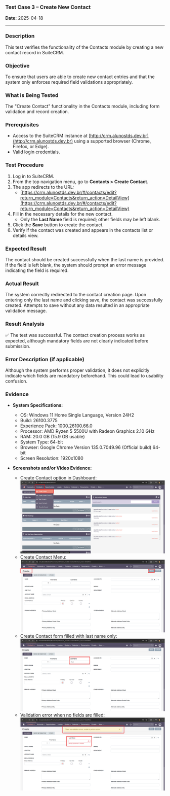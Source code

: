### **Test Case 3 – Create New Contact**

**Date:** 2025-04-18

---

### Description

This test verifies the functionality of the Contacts module by creating a new contact record in SuiteCRM.

### Objective

To ensure that users are able to create new contact entries and that the system only enforces required field validations appropriately.

### What is Being Tested

The "Create Contact" functionality in the Contacts module, including form validation and record creation.

### Prerequisites

- Access to the SuiteCRM instance at [http://crm.alunostds.dev.br](http://crm.alunostds.dev.br) using a supported browser (Chrome, Firefox, or Edge).
- Valid login credentials.

### Test Procedure

1. Log in to SuiteCRM.
2. From the top navigation menu, go to **Contacts > Create Contact**.
3. The app redirects to the URL:
   - [https://crm.alunostds.dev.br/#/contacts/edit?return_module=Contacts&return_action=DetailView](https://crm.alunostds.dev.br/#/contacts/edit?return_module=Contacts&return_action=DetailView)
4. Fill in the necessary details for the new contact.
   - Only the **Last Name** field is required; other fields may be left blank.
5. Click the **Save** button to create the contact.
6. Verify if the contact was created and appears in the contacts list or details view.

### Expected Result

The contact should be created successfully when the last name is provided. If the field is left blank, the system should prompt an error message indicating the field is required.

### Actual Result

The system correctly redirected to the contact creation page. Upon entering only the last name and clicking save, the contact was successfully created. Attempts to save without any data resulted in an appropriate validation message.

### Result Analysis

✅ The test was successful. The contact creation process works as expected, although mandatory fields are not clearly indicated before submission.

### Error Description (if applicable)

Although the system performs proper validation, it does not explicitly indicate which fields are mandatory beforehand. This could lead to usability confusion.

### Evidence

- **System Specifications:**
  - OS: Windows 11 Home Single Language, Version 24H2
  - Build: 26100.3775
  - Experience Pack: 1000.26100.66.0
  - Processor: AMD Ryzen 5 5500U with Radeon Graphics 2.10 GHz
  - RAM: 20.0 GB (15.9 GB usable)
  - System Type: 64-bit
  - Browser: Google Chrome Version 135.0.7049.96 (Official build) 64-bit
  - Screen Resolution: 1920x1080

- **Screenshots and/or Video Evidence:**
  - Create Contact option in Dashboard: 
  ![Create Contact option in dashboard](../evidence/test03-createcontactdashboard.png)
  - Create Contact Menu:
  ![Create Contact Menu](../evidence/test03-createcontactmenu.png)
  - Create Contact form filled with last name only:
  ![Create Contact form filled with last name only](../evidence/test03-onlylastname.png)
  - Validation error when no fields are filled:
  ![Validation error when no fields are filled](../evidence/test03-erronofields.png)
